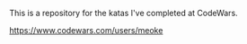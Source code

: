 This is a repository for the katas I've completed at CodeWars.

https://www.codewars.com/users/meoke

